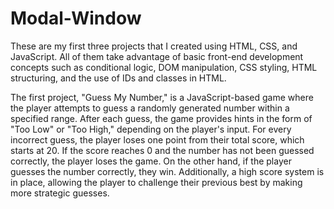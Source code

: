 # Modal-Window

These are my first three projects that I created using HTML, CSS, and JavaScript. All of them take advantage of basic front-end development concepts such as conditional logic, DOM manipulation, CSS styling, HTML structuring, and the use of IDs and classes in HTML.

The first project, "Guess My Number," is a JavaScript-based game where the player attempts to guess a randomly generated number within a specified range. After each guess, the game provides hints in the form of "Too Low" or "Too High," depending on the player's input. For every incorrect guess, the player loses one point from their total score, which starts at 20. If the score reaches 0 and the number has not been guessed correctly, the player loses the game. On the other hand, if the player guesses the number correctly, they win. Additionally, a high score system is in place, allowing the player to challenge their previous best by making more strategic guesses.  


